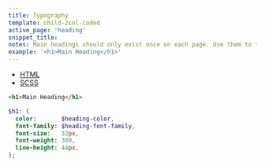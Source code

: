 ```yaml
---
title: Typography
template: child-2col-coded
active_page: 'heading'
snippet_title:
notes: Main headings should only exist once on each page. Use them to title the entire page.
example: '<h1>Main Heading</h1>'
---
```


* [HTML](0)
* [SCSS](1)

```html
<h1>Main Heading</h1>
```
```sass
$h1: (
  color:       $heading-color,
  font-family: $heading-font-family,
  font-size:   32px,
  font-weight: 300,
  line-height: 44px,
);
```
